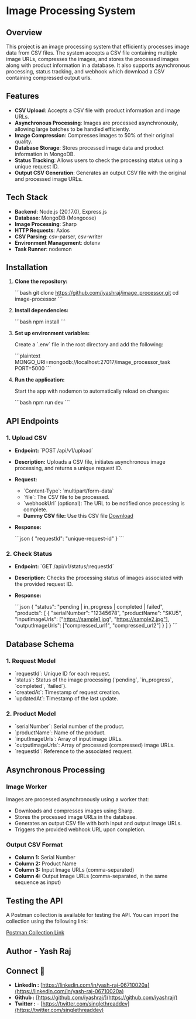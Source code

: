 
# Image Processing System
## Overview

This project is an image processing system that efficiently processes image data from CSV files. The system accepts a CSV file containing multiple image URLs, compresses the images, and stores the processed images along with product information in a database. It also supports asynchronous processing, status tracking, and webhook which download a CSV containing compressed output urls.

## Features

- **CSV Upload**: Accepts a CSV file with product information and image URLs.
- **Asynchronous Processing**: Images are processed asynchronously, allowing large batches to be handled efficiently.
- **Image Compression**: Compresses images to 50% of their original quality.
- **Database Storage**: Stores processed image data and product information in MongoDB.
- **Status Tracking**: Allows users to check the processing status using a unique request ID.
- **Output CSV Generation**: Generates an output CSV file with the original and processed image URLs.

## Tech Stack

- **Backend**: Node.js (20.17.0), Express.js
- **Database**: MongoDB (Mongoose)
- **Image Processing**: Sharp
- **HTTP Requests**: Axios
- **CSV Parsing**: csv-parser, csv-writer
- **Environment Management**: dotenv
- **Task Runner**: nodemon

## Installation

1. **Clone the repository:**

   \`\`\`bash
   git clone https://github.com/iyashraj/image_processor.git
   cd image-processor
   \`\`\`

2. **Install dependencies:**

   \`\`\`bash
   npm install
   \`\`\`

3. **Set up environment variables:**

   Create a \`.env\` file in the root directory and add the following:

   \`\`\`plaintext
   MONGO_URI=mongodb://localhost:27017/image_processor_task
   PORT=5000
   \`\`\`

4. **Run the application:**

   Start the app with nodemon to automatically reload on changes:

   \`\`\`bash
   npm run dev
   \`\`\`

## API Endpoints

### 1. **Upload CSV**

- **Endpoint:** \`POST /api/v1/upload\`
- **Description:** Uploads a CSV file, initiates asynchronous image processing, and returns a unique request ID.
- **Request:**
  - \`Content-Type\`: \`multipart/form-data\`
  - \`file\`: The CSV file to be processed.
  - \`webhookUrl\` (optional): The URL to be notified once processing is complete.
  - **Dummy CSV file:** Use this CSV file [Download](https://drive.google.com/file/d/1x06MdI5ob0yNG9vUoEXFfZqKW9da-FBa/edit)
    
- **Response:**

  \`\`\`json
  {
    "requestId": "unique-request-id"
  }
  \`\`\`

### 2. **Check Status**

- **Endpoint:** \`GET /api/v1/status/:requestId\`
- **Description:** Checks the processing status of images associated with the provided request ID.
- **Response:**

  \`\`\`json
  {
    "status": "pending | in_progress | completed | failed",
    "products": [
      {
        "serialNumber": "12345678",
        "productName": "SKU5",
        "inputImageUrls": ["https://sample1.jpg", "https://sample2.jpg"],
        "outputImageUrls": ["compressed_url1", "compressed_url2"]
      }
    ]
  }
  \`\`\`



## Database Schema

### 1. **Request Model**

- \`requestId\`: Unique ID for each request.
- \`status\`: Status of the image processing (\`pending\`, \`in_progress\`, \`completed\`, \`failed\`).
- \`createdAt\`: Timestamp of request creation.
- \`updatedAt\`: Timestamp of the last update.

### 2. **Product Model**

- \`serialNumber\`: Serial number of the product.
- \`productName\`: Name of the product.
- \`inputImageUrls\`: Array of input image URLs.
- \`outputImageUrls\`: Array of processed (compressed) image URLs.
- \`requestId\`: Reference to the associated request.

## Asynchronous Processing

### Image Worker

Images are processed asynchronously using a worker that:
- Downloads and compresses images using Sharp.
- Stores the processed image URLs in the database.
- Generates an output CSV file with both input and output image URLs.
- Triggers the provided webhook URL upon completion.

### Output CSV Format

- **Column 1:** Serial Number
- **Column 2:** Product Name
- **Column 3:** Input Image URLs (comma-separated)
- **Column 4:** Output Image URLs (comma-separated, in the same sequence as input)

## Testing the API

A Postman collection is available for testing the API. You can import the collection using the following link:

[Postman Collection Link](https://api.postman.com/collections/23877736-f5e69130-4ef0-4d83-85b1-ab93481d9889)

## Author - Yash Raj
## Connect 🔭
- **LinkedIn  :**
 [https://linkedin.com/in/yash-raj-06710020a](https://linkedin.com/in/yash-raj-06710020a)
 - **Github  :**
[https://github.com/iyashraj/](https://github.com/iyashraj/)
- **Twitter  :** - [https://twitter.com/singlethreaddev](https://twitter.com/singlethreaddev)
